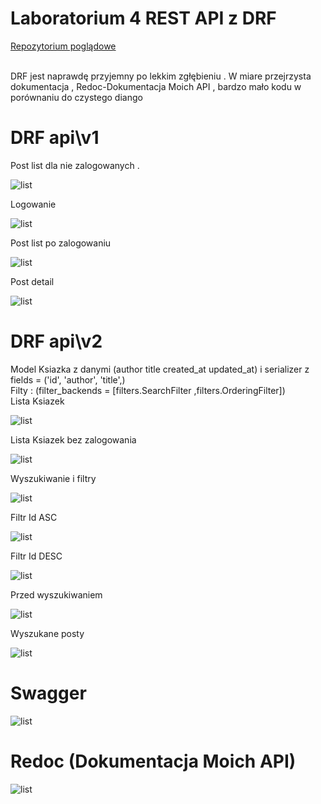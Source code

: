 
# Laboratorium 4 REST API z DRF
<p><a href = "https://github.com/wsvincent/restapiswithdjango">Repozytorium poglądowe </a></p>
<br>
DRF jest naprawdę przyjemny po lekkim zgłębieniu . W miare przejrzysta dokumentacja , Redoc-Dokumentacja Moich API , bardzo mało kodu w porównaniu do czystego diango 

<h1>DRF api\v1</h1>

Post list dla nie zalogowanych .

![list](DRF/static/Scr/1.PNG "Start")

Logowanie 

![list](DRF/static/Scr/2.PNG "Start")

Post list po zalogowaniu 

![list](DRF/static/Scr/3.PNG "Start")

Post detail 

![list](DRF/static/Scr/4.PNG "Start")

<h1>DRF api\v2</h1>
Model Ksiazka z danymi (author  title created_at updated_at) i serializer z fields = ('id', 'author', 'title',)
<br>
Filty : (filter_backends = [filters.SearchFilter ,filters.OrderingFilter])
<br>
Lista Ksiazek 

![list](DRF/static/Scr/5.PNG "Start")

Lista Ksiazek bez zalogowania 

![list](DRF/static/Scr/6.PNG "Start")

Wyszukiwanie i filtry 

![list](DRF/static/Scr/7.PNG "Start")

Filtr Id ASC

![list](DRF/static/Scr/8.PNG "Start")

Filtr Id DESC

![list](DRF/static/Scr/9.PNG "Start")

Przed wyszukiwaniem 

![list](DRF/static/Scr/10.PNG "Start")

Wyszukane posty 

![list](DRF/static/Scr/11.PNG "Start")

<h1>Swagger</h1>

![list](DRF/static/Scr/12.PNG "Start")

<h1>Redoc (Dokumentacja Moich API)</h1>

![list](DRF/static/Scr/13.PNG "Start")






